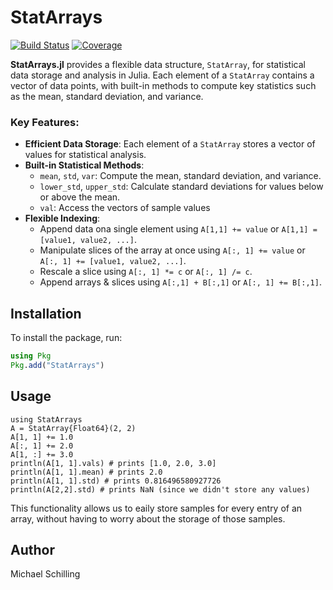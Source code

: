# StatArrays

[![Build Status](https://github.com/Ntropic/StatArrays.jl/actions/workflows/CI.yml/badge.svg?branch=main)](https://github.com/Ntropic/StatArrays.jl/actions/workflows/CI.yml?query=branch%3Amain)
[![Coverage](https://codecov.io/gh/Ntropic/StatArrays.jl/branch/main/graph/badge.svg)](https://codecov.io/gh/Ntropic/StatArrays.jl)

**StatArrays.jl** provides a flexible data structure, `StatArray`, for statistical data storage and analysis in Julia. Each element of a `StatArray` contains a vector of data points, with built-in methods to compute key statistics such as the mean, standard deviation, and variance. 

### Key Features:
- **Efficient Data Storage**: Each element of a `StatArray` stores a vector of values for statistical analysis.
- **Built-in Statistical Methods**:
  - `mean`, `std`, `var`: Compute the mean, standard deviation, and variance.
  - `lower_std`, `upper_std`: Calculate standard deviations for values below or above the mean.
  - `val`: Access the vectors of sample values 
- **Flexible Indexing**:
  - Append data ona single element using `A[1,1] += value` or `A[1,1] = [value1, value2, ...]`.
  - Manipulate slices of the array at once using `A[:, 1] += value` or `A[:, 1] += [value1, value2, ...]`.
  - Rescale a slice using `A[:, 1] *= c` or `A[:, 1] /= c`.
  - Append arrays & slices using `A[:,1] + B[:,1]` or `A[:, 1] += B[:,1]`.

## Installation

To install the package, run:
```julia
using Pkg
Pkg.add("StatArrays")
``` 

## Usage
``` 
using StatArrays 
A = StatArray{Float64}(2, 2)
A[1, 1] += 1.0
A[:, 1] += 2.0
A[1, :] += 3.0
println(A[1, 1].vals) # prints [1.0, 2.0, 3.0]
println(A[1, 1].mean) # prints 2.0
println(A[1, 1].std) # prints 0.816496580927726
println(A[2,2].std) # prints NaN (since we didn't store any values)
```
This functionality allows us to eaily store samples for every entry of an array, without having to worry about the storage of those samples. 

## Author 
Michael Schilling